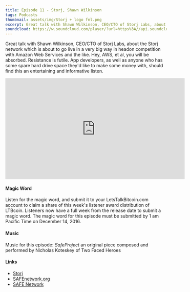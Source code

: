 ```yaml
---
title: Episode 11 - Storj, Shawn Wilkinson
tags: Podcasts
thumbnail: assets/img/Storj + logo fnl.png
excerpt: Great talk with Shawn Wilkinson, CEO/CTO of Storj Labs, about the Storj network which is about to go live in a very big way in headon competition with Amazon Web Services and the like. Hey, AWS, et al, you will be absorbed. Resistance is futile.
soundcloud: https://w.soundcloud.com/player/?url=https%3A//api.soundcloud.com/tracks/296630836
---
```


Great talk with Shawn Wilkinson, CEO/CTO of Storj Labs, about the Storj network which is about to go live in a very big way in headon competition with Amazon Web Services and the like. Hey, AWS, et al, you will be absorbed. Resistance is futile. App developers, as well as anyone who has some spare hard drive space they'd like to make some money with, should find this an entertaining and informative listen.

<iframe width="560" height="315" src="https://www.youtube.com/embed/ZEQ_3bt7p_A" frameborder="0" allowfullscreen></iframe>

#### Magic Word

Listen for the magic word, and submit it to your LetsTalkBitcoin.com account to claim a share of this week's  listener award distribution of LTBcoin. Listeners now have a full week from the release date to submit a magic word. The magic word for this episode must be submitted by 1 am Pacific Time on December 14, 2016.

#### Music

Music for this episode: *SafeProject* an original piece composed and performed by Nicholas Koteskey of Two Faced Heroes

#### Links

- [Storj](https://storj.io/)
- [SAFEnetwork.org](https://safenetwork.org/)
- [SAFE Network](https://maidsafe.net/)
